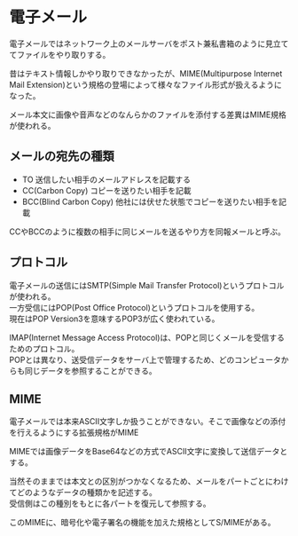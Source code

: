 # 電子メール

電子メールではネットワーク上のメールサーバをポスト兼私書箱のように見立ててファイルをやり取りする。  

昔はテキスト情報しかやり取りできなかったが、MIME(Multipurpose Internet Mail Extension)という規格の登場によって様々なファイル形式が扱えるようになった。  

メール本文に画像や音声などのなんらかのファイルを添付する差異はMIME規格が使われる。  

## メールの宛先の種類

- TO
送信したい相手のメールアドレスを記載する
- CC(Carbon Copy)
コピーを送りたい相手を記載
- BCC(Blind Carbon Copy)
他社には伏せた状態でコピーを送りたい相手を記載

CCやBCCのように複数の相手に同じメールを送るやり方を同報メールと呼ぶ。  

## プロトコル

電子メールの送信にはSMTP(Simple Mail Transfer Protocol)というプロトコルが使われる。  
一方受信にはPOP(Post Office Protocol)というプロトコルを使用する。  
現在はPOP Version3を意味するPOP3が広く使われている。  

IMAP(Internet Message Access Protocol)は、POPと同じくメールを受信するためのプロトコル。  
POPとは異なり、送受信データをサーバ上で管理するため、どのコンピュータからも同じデータを参照することができる。  


## MIME

電子メールでは本来ASCII文字しか扱うことができない。そこで画像などの添付を行えるようにする拡張規格がMIME  

MIMEでは画像データをBase64などの方式でASCII文字に変換して送信データとする。  

当然そのままでは本文との区別がつかなくなるため、メールをパートごとにわけてどのようなデータの種類かを記述する。  
受信側はこの種別をもとに各パートを復元して参照する。  

このMIMEに、暗号化や電子署名の機能を加えた規格としてS/MIMEがある。  

